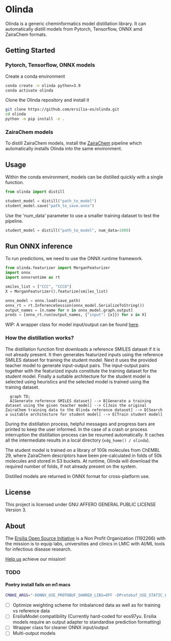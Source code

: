 # Olinda

Olinda is a generic cheminformatics model distillation library.
It can automatically distill models from Pytorch, Tensorflow, ONNX amd ZairaChem formats.

## Getting Started

### Pytorch, Tensorflow, ONNX models
Create a conda environment

```bash
conda create -n olinda python=3.9
conda activate olinda
```

Clone the Olinda repository and install it

```bash
git clone https://github.com/ersilia-os/olinda.git
cd olinda
python -m pip install -e .
```

### ZairaChem models
To distill ZairaChem models, install the [ZairaChem](https://github.com/JHlozek/zaira-chem.git) pipeline which automatically installs Olinda into the same environment.


## Usage
Within the conda environment, models can be distilled quickly with a single function.

```python
from olinda import distill

student_model = distill("path_to_model")
student_model.save("path_to_save.onnx")
```

Use the 'num_data' parameter to use a smaller training dataset to test the pipeline.

```python
student_model = distill("path_to_model", num_data=1000)
```

## Run ONNX inference
To run predictions, we need to use the ONNX runtime framework.

```python
from olinda.featurizer import MorganFeaturizer
import onnx
import onnxruntime as rt

smiles_list = ["CCC", "CCCO"]
X = MorganFeaturizer().featurize(smiles_list)

onnx_model = onnx.load(save_path)
onnx_rt = rt.InferenceSession(onnx_model.SerializeToString())
output_names = [n.name for n in onnx_model.graph.output]
preds = [onnx_rt.run(output_names, {"input": [x]}) for x in X]
```

WIP: A wrapper class for model input/output can be found [here](https://github.com/JHlozek/olinda_model_runner).

### How the distillation works?

The distillation function first downloads a reference SMILES dataset if it is not already present. It then generates featurized inputs using the reference SMILES dataset for training the student model. Next it uses the provided teacher model to generate input-output pairs. The input-output pairs together with the featurized inputs constitute the training dataset for the student model. Finally a suitable architecture for the student model is selected using heuristics and the selected model is trained using the training dataset.

```mermaid
  graph TD;
  A[Generate reference SMILES dataset] --> B[Generate a training dataset using the given teacher model] --> C[Join the original ZairaChem training data to the Olinda reference dataset] --> D[Search a suitable architecture for student model] --> E[Train student model]
```

During the distillation process, helpful messages and progress bars are printed to keep the user informed. In the case of a crash or process interruption the distillation process can be resumed automatically. It caches all the intermediate results in a local directory (`xdg_home() / olinda`).

The student model is trained on a library of 100k molecules from ChEMBL 29, where ZairaChem descriptors have been pre-calculated in folds of 50k molecules and stored in S3 buckets. At runtime, Olinda will download the required number of folds, if not already present on the system.

Distilled models are returned in ONNX format for cross-platform use.


## License
This project is licensed under GNU AFFERO GENERAL PUBLIC LICENSE Version 3.

## About
The [Ersilia Open Source Initiative](https://ersilia.io) is a Non Profit Organization (1192266) with the mission is to equip labs, universities and clinics in LMIC with AI/ML tools for infectious disease research.

[Help us](https://ersilia.io/model-hub) achieve our mission!




### TODO

#### Poetry install fails on m1 macs

```bash
CMAKE_ARGS="-DONNX_USE_PROTOBUF_SHARED_LIBS=OFF -DProtobuf_USE_STATIC_LIBS=ON" poetry install
```

- [ ] Optimize weighting scheme for imbalanced data as well as for training vs reference data
- [ ] ErsiliaModel compatibility (Currently hard-coded for eos97yu. Ersilia models require an output adapter to standardise prediction formatting)
- [ ] Wrapper class for cleaner ONNX input/output
- [ ] Multi-output models

